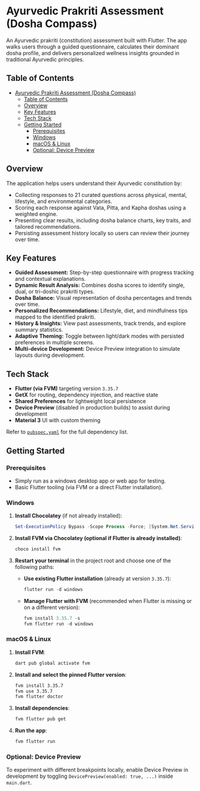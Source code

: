 # Ayurvedic Prakriti Assessment (Dosha Compass)

An Ayurvedic prakriti (constitution) assessment built with Flutter. The app walks users through a guided questionnaire, calculates their dominant dosha profile, and delivers personalized wellness insights grounded in traditional Ayurvedic principles.

## Table of Contents

- [Ayurvedic Prakriti Assessment (Dosha Compass)](#ayurvedic-prakriti-assessment-dosha-compass)
  - [Table of Contents](#table-of-contents)
  - [Overview](#overview)
  - [Key Features](#key-features)
  - [Tech Stack](#tech-stack)
  - [Getting Started](#getting-started)
    - [Prerequisites](#prerequisites)
    - [Windows](#windows)
    - [macOS \& Linux](#macos--linux)
    - [Optional: Device Preview](#optional-device-preview)

## Overview

The application helps users understand their Ayurvedic constitution by:

- Collecting responses to 21 curated questions across physical, mental, lifestyle, and environmental categories.
- Scoring each response against Vata, Pitta, and Kapha doshas using a weighted engine.
- Presenting clear results, including dosha balance charts, key traits, and tailored recommendations.
- Persisting assessment history locally so users can review their journey over time.

## Key Features

- **Guided Assessment:** Step-by-step questionnaire with progress tracking and contextual explanations.
- **Dynamic Result Analysis:** Combines dosha scores to identify single, dual, or tri-doshic prakriti types.
- **Dosha Balance:** Visual representation of dosha percentages and trends over time.
- **Personalized Recommendations:** Lifestyle, diet, and mindfulness tips mapped to the identified prakriti.
- **History & Insights:** View past assessments, track trends, and explore summary statistics.
- **Adaptive Theming:** Toggle between light/dark modes with persisted preferences in multiple screens.
- **Multi-device Development:** Device Preview integration to simulate layouts during development.

## Tech Stack

- **Flutter (via FVM)** targeting version `3.35.7`
- **GetX** for routing, dependency injection, and reactive state
- **Shared Preferences** for lightweight local persistence
- **Device Preview** (disabled in production builds) to assist during development
- **Material 3** UI with custom theming

Refer to [`pubspec.yaml`](pubspec.yaml) for the full dependency list.

## Getting Started

### Prerequisites

- Simply run as a windows desktop app or web app for testing.
- Basic Flutter tooling (via FVM or a direct Flutter installation).

### Windows

1. **Install Chocolatey** (if not already installed):
   ```powershell
   Set-ExecutionPolicy Bypass -Scope Process -Force; [System.Net.ServicePointManager]::SecurityProtocol = [System.Net.ServicePointManager]::SecurityProtocol -bor 3072; iex ((New-Object System.Net.WebClient).DownloadString('https://community.chocolatey.org/install.ps1'))
   ```

2. **Install FVM via Chocolatey (optional if Flutter is already installed)**:
   ```powershell
   choco install fvm
   ```

3. **Restart your terminal** in the project root and choose one of the following paths:

   - **Use existing Flutter installation** (already at version `3.35.7`):
     ```powershell
     flutter run -d windows
     ```

   - **Manage Flutter with FVM** (recommended when Flutter is missing or on a different version):
     ```powershell
     fvm install 3.35.7 -s
     fvm flutter run -d windows
     ```

### macOS & Linux

1. **Install FVM**:
   ```sh
   dart pub global activate fvm
   ```

2. **Install and select the pinned Flutter version**:
   ```sh
   fvm install 3.35.7
   fvm use 3.35.7
   fvm flutter doctor
   ```

3. **Install dependencies**:
   ```sh
   fvm flutter pub get
   ```

4. **Run the app**:
   ```sh
   fvm flutter run
   ```

### Optional: Device Preview

To experiment with different breakpoints locally, enable Device Preview in development by toggling `DevicePreview(enabled: true, ...)` inside `main.dart`.